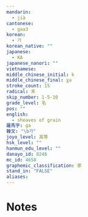 ```yaml
---
mandarin:
  - jià
cantonese:
  - gaa3
korean:
  - 가
korean_native: ""
japanese:
  - KA
japanese_nanori: ""
vietnamese:
middle_chinese_initial: k
middle_chinese_final: ɣa
stroke_count: 15
radical: 禾
skip_number: 1-5-10
grade_level: 名
pos: ""
english:
  - sheaves of grain
羅馬字: ga
韓文: "\b가"
joyo_level: 高等
hsk_level: ""
hanmun_edu_level: ""
danayo_id: 8246
mc_id: 4658
graphemic_classification: 家
stand_in: "FALSE"
aliases:
---
```


# Notes
